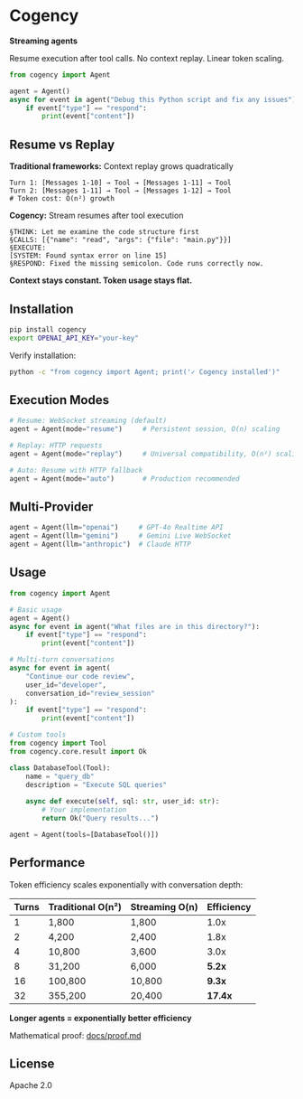 # Cogency

**Streaming agents**

Resume execution after tool calls. No context replay. Linear token scaling.

```python
from cogency import Agent

agent = Agent()
async for event in agent("Debug this Python script and fix any issues"):
    if event["type"] == "respond":
        print(event["content"])
```

## Resume vs Replay

**Traditional frameworks:** Context replay grows quadratically
```
Turn 1: [Messages 1-10] → Tool → [Messages 1-11] → Tool
Turn 2: [Messages 1-11] → Tool → [Messages 1-12] → Tool  
# Token cost: O(n²) growth
```

**Cogency:** Stream resumes after tool execution
```
§THINK: Let me examine the code structure first
§CALLS: [{"name": "read", "args": {"file": "main.py"}}]
§EXECUTE:
[SYSTEM: Found syntax error on line 15]
§RESPOND: Fixed the missing semicolon. Code runs correctly now.
```

**Context stays constant. Token usage stays flat.**

## Installation

```bash
pip install cogency
export OPENAI_API_KEY="your-key"
```

Verify installation:
```bash
python -c "from cogency import Agent; print('✓ Cogency installed')"
```

## Execution Modes

```python
# Resume: WebSocket streaming (default)
agent = Agent(mode="resume")     # Persistent session, O(n) scaling

# Replay: HTTP requests  
agent = Agent(mode="replay")     # Universal compatibility, O(n²) scaling

# Auto: Resume with HTTP fallback
agent = Agent(mode="auto")       # Production recommended
```

## Multi-Provider

```python
agent = Agent(llm="openai")     # GPT-4o Realtime API
agent = Agent(llm="gemini")     # Gemini Live WebSocket  
agent = Agent(llm="anthropic")  # Claude HTTP
```

## Usage

```python
from cogency import Agent

# Basic usage
agent = Agent()
async for event in agent("What files are in this directory?"):
    if event["type"] == "respond":
        print(event["content"])

# Multi-turn conversations
async for event in agent(
    "Continue our code review",
    user_id="developer", 
    conversation_id="review_session"
):
    if event["type"] == "respond":
        print(event["content"])

# Custom tools
from cogency import Tool
from cogency.core.result import Ok

class DatabaseTool(Tool):
    name = "query_db"
    description = "Execute SQL queries"
    
    async def execute(self, sql: str, user_id: str):
        # Your implementation
        return Ok("Query results...")

agent = Agent(tools=[DatabaseTool()])
```

## Performance

Token efficiency scales exponentially with conversation depth:

| Turns | Traditional O(n²) | Streaming O(n) | Efficiency |
|-------|------------------|----------------|------------|
| 1     | 1,800           | 1,800          | 1.0x       |
| 2     | 4,200           | 2,400          | 1.8x       |
| 4     | 10,800          | 3,600          | 3.0x       |
| 8     | 31,200          | 6,000          | **5.2x**   |
| 16    | 100,800         | 10,800         | **9.3x**   |
| 32    | 355,200         | 20,400         | **17.4x**  |

**Longer agents = exponentially better efficiency**

Mathematical proof: [docs/proof.md](docs/proof.md)

## License

Apache 2.0